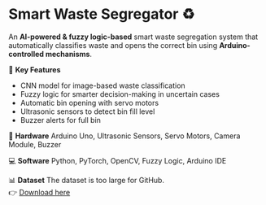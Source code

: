 # Smart Waste Segregator ♻️

An **AI-powered & fuzzy logic-based** smart waste segregation system that automatically classifies waste and opens the correct bin using **Arduino-controlled mechanisms**.  

🚀 **Key Features**
- CNN model for image-based waste classification  
- Fuzzy logic for smarter decision-making in uncertain cases  
- Automatic bin opening with servo motors  
- Ultrasonic sensors to detect bin fill level  
- Buzzer alerts for full bin

🔧 **Hardware**
Arduino Uno, Ultrasonic Sensors, Servo Motors, Camera Module, Buzzer  

💻 **Software**
Python, PyTorch, OpenCV, Fuzzy Logic, Arduino IDE  

📊 **Dataset**
The dataset is too large for GitHub.  
👉 [Download here](https://drive.google.com/drive/folders/1rldigqUWFpb9cjf-ccTm8gJbrXfnbG21?usp=drive_link) 


